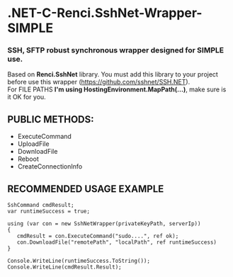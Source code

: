 # .NET-C-Renci.SshNet-Wrapper-SIMPLE
### SSH, SFTP  robust synchronous wrapper designed for SIMPLE use.

Based on **Renci.SshNet** library. You must add this library to your project before use this wrapper (https://github.com/sshnet/SSH.NET).<br />
For FILE PATHS **I'm using HostingEnvironment.MapPath(...)**, make sure is it OK for you.

## PUBLIC METHODS:

- ExecuteCommand
- UploadFile
- DownloadFile
- Reboot
- CreateConnectionInfo

## RECOMMENDED USAGE EXAMPLE

```
SshCommand cmdResult;
var runtimeSuccess = true;

using (var con = new SshNetWrapper(privateKeyPath, serverIp))
{
   cmdResult = con.ExecuteCommand("sudo....", ref ok);
   con.DownloadFile("remotePath", "localPath", ref runtimeSuccess)
}

Console.WriteLine(runtimeSuccess.ToString());
Console.WriteLine(cmdResult.Result);
```
